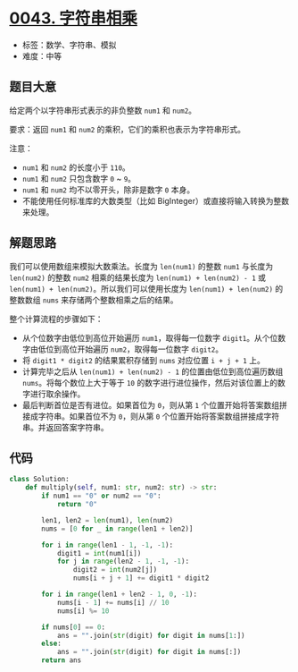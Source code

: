 # [0043. 字符串相乘](https://leetcode.cn/problems/multiply-strings/)

- 标签：数学、字符串、模拟
- 难度：中等

## 题目大意

给定两个以字符串形式表示的非负整数 `num1` 和 `num2`。

要求：返回 `num1` 和 `num2` 的乘积，它们的乘积也表示为字符串形式。

注意：

- `num1` 和 `num2` 的长度小于 `110`。
- `num1` 和 `num2` 只包含数字 `0` ~ `9`。
- `num1` 和 `num2` 均不以零开头，除非是数字 `0` 本身。
- 不能使用任何标准库的大数类型（比如 BigInteger）或直接将输入转换为整数来处理。

## 解题思路

我们可以使用数组来模拟大数乘法。长度为 `len(num1)` 的整数 `num1` 与长度为 `len(num2)` 的整数 `num2` 相乘的结果长度为 `len(num1) + len(num2) - 1` 或 `len(num1) + len(num2)`。所以我们可以使用长度为 `len(num1) + len(num2)` 的整数数组 `nums` 来存储两个整数相乘之后的结果。

整个计算流程的步骤如下：

- 从个位数字由低位到高位开始遍历 `num1`，取得每一位数字 `digit1`。从个位数字由低位到高位开始遍历 `num2`，取得每一位数字 `digit2`。
- 将 `digit1 * digit2` 的结果累积存储到 `nums` 对应位置 `i + j + 1` 上。
- 计算完毕之后从 `len(num1) + len(num2) - 1` 的位置由低位到高位遍历数组 `nums`。将每个数位上大于等于 `10` 的数字进行进位操作，然后对该位置上的数字进行取余操作。
- 最后判断首位是否有进位。如果首位为 `0`，则从第 `1` 个位置开始将答案数组拼接成字符串。如果首位不为 `0`，则从第 `0` 个位置开始将答案数组拼接成字符串。并返回答案字符串。

## 代码

```Python
class Solution:
    def multiply(self, num1: str, num2: str) -> str:
        if num1 == "0" or num2 == "0":
            return "0"

        len1, len2 = len(num1), len(num2)
        nums = [0 for _ in range(len1 + len2)]

        for i in range(len1 - 1, -1, -1):
            digit1 = int(num1[i])
            for j in range(len2 - 1, -1, -1):
                digit2 = int(num2[j])
                nums[i + j + 1] += digit1 * digit2

        for i in range(len1 + len2 - 1, 0, -1):
            nums[i - 1] += nums[i] // 10
            nums[i] %= 10

        if nums[0] == 0:
            ans = "".join(str(digit) for digit in nums[1:])
        else:
            ans = "".join(str(digit) for digit in nums[:])
        return ans
```

